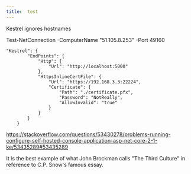 ```yaml
---
title:  test
---
```


Kestrel ignores hostnames

Test-NetConnection -ComputerName "51.105.8.253" -Port 49160

```
"Kestrel": {
        "EndPoints": {
            "Http": {
                "Url": "http://localhost:5000"
            },
            "HttpsInlineCertFile": {
                "Url": "https://192.168.3.3:22224",
                "Certificate": {
                    "Path": "./certificate.pfx",
                    "Password": "NotReally",
                    "AllowInvalid": "true"
                }
            }
        }
    }
```

https://stackoverflow.com/questions/53430278/problems-running-configure-self-hosted-console-application-asp-net-core-2-1-ke/53435289#53435289

It is the best example of what John Brockman calls "The Third Culture" in reference to C.P. Snow's famous essay. 